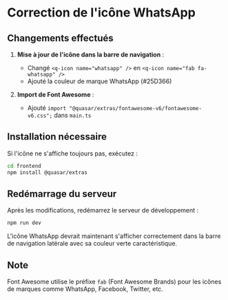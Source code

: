 # Correction de l'icône WhatsApp

## Changements effectués

1. **Mise à jour de l'icône dans la barre de navigation** :
   - Changé `<q-icon name="whatsapp" />` en `<q-icon name="fab fa-whatsapp" />`
   - Ajouté la couleur de marque WhatsApp (#25D366)

2. **Import de Font Awesome** :
   - Ajouté `import "@quasar/extras/fontawesome-v6/fontawesome-v6.css";` dans `main.ts`

## Installation nécessaire

Si l'icône ne s'affiche toujours pas, exécutez :

```bash
cd frontend
npm install @quasar/extras
```

## Redémarrage du serveur

Après les modifications, redémarrez le serveur de développement :

```bash
npm run dev
```

L'icône WhatsApp devrait maintenant s'afficher correctement dans la barre de navigation latérale avec sa couleur verte caractéristique.

## Note

Font Awesome utilise le préfixe `fab` (Font Awesome Brands) pour les icônes de marques comme WhatsApp, Facebook, Twitter, etc.